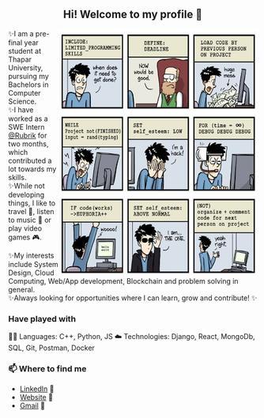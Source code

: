 
<h2 align="center"> Hi! Welcome to my profile 👋 </h2>

<img align='right' src="https://raw.githubusercontent.com/LakshitF/LakshitF/master/life.jpg" width="400" height="500">

:sparkles:I am a pre-final year student at Thapar University, pursuing my Bachelors in Computer Science.<br>
:sparkles:I have worked as a SWE Intern [@Rubrik](http://www.rubrik.com) for two months, which contributed a lot towards my skills.<br>
:sparkles:While not developing things, I like to travel 🚀, listen to music 🎵 or play video games 🎮.

:sparkles:My interests include System Design, Cloud Computing, Web/App development, Blockchain and problem solving in general.<br>
:sparkles:Always looking for opportunities where I can learn, grow and contribute! :sparkles: <br>

### Have played with
:man_technologist: Languages: C++, Python, JS
:cloud: Technologies: Django, React, MongoDb, SQL, Git, Postman, Docker 

### 📫 Where to find me
- [LinkedIn](https://linkedin.com/in/lakshit-farswan) 💼
- [Website](https://lakshitf.herokuapp.com) 🔗
- [Gmail](mailto:lakshit2010@gmail.com) 💌


